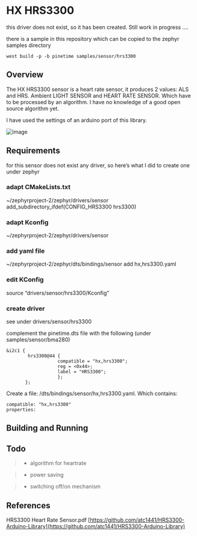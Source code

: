 # HX HRS3300

this driver does not exist, so it has been created.
Still work in progress ….

there is a sample in this repository which can be copied to the zephyr samples directory

```
west build -p -b pinetime samples/sensor/hrs3300
```

## Overview

The HX HRS3300 sensor is a heart rate sensor, it produces 2 values: ALS and HRS. Ambient LIGHT SENSOR and HEART RATE SENSOR. Which have to be processed by an algorithm. I have no knowledge of a good open source algorithm yet.

I have used the settings of an arduino port of this library.



![image](././hrs3300.jpg)

## Requirements

for this sensor does not exist any driver, so here’s what I did to create one under zephyr

### adapt CMakeLists.txt

~/zephyrproject-2/zephyr/drivers/sensor
add_subdirectory_ifdef(CONFIG_HRS3300           hrs3300)

### adapt Kconfig

~/zephyrproject-2/zephyr/drivers/sensor

### add yaml file

~/zephyrproject-2/zephyr/dts/bindings/sensor
add  hx,hrs3300.yaml

### edit KConfig

source “drivers/sensor/hrs3300/Kconfig”

### create driver

see under drivers/sensor/hrs3300

complement the pinetime.dts file with the following (under samples/sensor/bma280)

```
&i2c1 {
        hrs3300@44 {
                   compatible = "hx,hrs3300";
                   reg = <0x44>;
                   label = "HRS3300";
                   };
       };
```

Create a file: /dts/bindings/sensor/hx,hrs3300.yaml.
Which contains:

```
compatible: "hx,hrs3300"
properties:
```

## Building and Running

## Todo

> 
> * algorithm for heartrate


> * power saving


> * switching off/on mechanism

## References

HRS3300 Heart Rate Sensor.pdf
[https://github.com/atc1441/HRS3300-Arduino-Library](https://github.com/atc1441/HRS3300-Arduino-Library)
